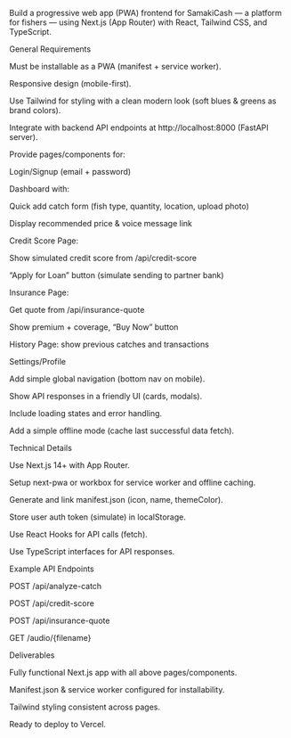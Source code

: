 Build a progressive web app (PWA) frontend for SamakiCash — a platform for fishers — using Next.js (App Router) with React, Tailwind CSS, and TypeScript.

General Requirements

Must be installable as a PWA (manifest + service worker).

Responsive design (mobile-first).

Use Tailwind for styling with a clean modern look (soft blues & greens as brand colors).

Integrate with backend API endpoints at http://localhost:8000 (FastAPI server).

Provide pages/components for:

Login/Signup (email + password)

Dashboard with:

Quick add catch form (fish type, quantity, location, upload photo)

Display recommended price & voice message link

Credit Score Page:

Show simulated credit score from /api/credit-score

“Apply for Loan” button (simulate sending to partner bank)

Insurance Page:

Get quote from /api/insurance-quote

Show premium + coverage, “Buy Now” button

History Page: show previous catches and transactions

Settings/Profile

Add simple global navigation (bottom nav on mobile).

Show API responses in a friendly UI (cards, modals).

Include loading states and error handling.

Add a simple offline mode (cache last successful data fetch).

Technical Details

Use Next.js 14+ with App Router.

Setup next-pwa or workbox for service worker and offline caching.

Generate and link manifest.json (icon, name, themeColor).

Store user auth token (simulate) in localStorage.

Use React Hooks for API calls (fetch).

Use TypeScript interfaces for API responses.

Example API Endpoints

POST /api/analyze-catch

POST /api/credit-score

POST /api/insurance-quote

GET /audio/{filename}

Deliverables

Fully functional Next.js app with all above pages/components.

Manifest.json & service worker configured for installability.

Tailwind styling consistent across pages.

Ready to deploy to Vercel.